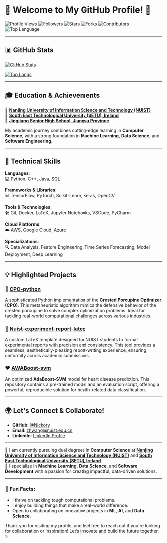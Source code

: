 # 🌟 Welcome to My GitHub Profile! 🌟

![Profile Views](https://komarev.com/ghpvc/?username=Nickory&color=blue&style=flat)
![Followers](https://img.shields.io/github/followers/Nickory?label=Followers&style=flat&logo=github&logoColor=white)
![Stars](https://img.shields.io/github/stars/Nickory?label=Stars&style=flat&logo=github&logoColor=white)
![Forks](https://img.shields.io/github/forks/Nickory?label=Forks&style=flat&logo=github&logoColor=white)
![Contributors](https://img.shields.io/github/contributors/Nickory/CPO-python?label=Contributors&style=flat&logo=github&logoColor=white)
![Top Language](https://img.shields.io/github/languages/top/Nickory/CPO-python?style=flat&logo=python&logoColor=white)

---

## 📊 GitHub Stats

[![GitHub Stats](https://github-readme-stats.vercel.app/api?username=Nickory&show_icons=true&theme=dark&count_private=true&hide=prs&hide_title=true)](https://github.com/Nickory)

[![Top Langs](https://github-readme-stats.vercel.app/api/top-langs/?username=Nickory&theme=dark&langs_count=6&hide_title=true)](https://github.com/Nickory)

---

## 🎓 **Education & Achievements**

🔹 **[Nanjing University of Information Science and Technology (NUIST)](https://www.nuist.edu.cn)**  
🔹 **[South East Technological University (SETU), Ireland](https://www.setu.ie)**  
🔹 **[Jingjiang Senior High School, Jiangsu Province](http://www.sjjzx.cn/)**

My academic journey combines cutting-edge learning in **Computer Science**, with a strong foundation in **Machine Learning**, **Data Science**, and **Software Engineering**.

---

## 🔧 **Technical Skills**

**Languages**:  
💻 Python, C++, Java, SQL

**Frameworks & Libraries**:  
📊 TensorFlow, PyTorch, Scikit-Learn, Keras, OpenCV

**Tools & Technologies**:  
🛠️ Git, Docker, LaTeX, Jupyter Notebooks, VSCode, PyCharm

**Cloud Platforms**:  
☁️ AWS, Google Cloud, Azure

**Specializations**:  
🔍 Data Analysis, Feature Engineering, Time Series Forecasting, Model Deployment, Deep Learning

---

## 💡 **Highlighted Projects**

### 🦔 **[CPO-python](https://github.com/Nickory/CPO-python)**  
A sophisticated Python implementation of the **Crested Porcupine Optimizer (CPO)**. This metaheuristic algorithm mimics the defensive behavior of the crested porcupine to solve complex optimization problems. Ideal for tackling real-world computational challenges across various industries.

### 📄 **[Nuist-experiment-report-latex](https://github.com/Nickory/Nuist-experiment-report-latex)**  
A custom LaTeX template designed for NUIST students to format experimental reports with precision and consistency. This tool provides a seamless, aesthetically-pleasing report-writing experience, ensuring uniformity across academic submissions.

### ❤️ **[AWABoost-svm](https://github.com/Nickory/AWABoost-svm)**  
An optimized **AdaBoost-SVM** model for heart disease prediction. This repository contains a pre-trained model and an evaluation script, offering a powerful, reproducible solution for health-related data classification.

---

## 🌍 **Let's Connect & Collaborate!**

- **GitHub**: [@Nickory](https://github.com/Nickory)
- **Email**: [zhwang@nuist.edu.cn](mailto:zhwang@nuist.edu.cn)
- **LinkedIn**: [LinkedIn Profile](https://www.linkedin.com/in/Nickory)

---

🔹 I am currently pursuing dual degrees in **Computer Science** at **[Nanjing University of Information Science and Technology (NUIST)](https://www.nuist.edu.cn)** and **[South East Technological University (SETU), Ireland](https://www.setu.ie)**.  
🔹 I specialize in **Machine Learning**, **Data Science**, and **Software Development** with a passion for creating impactful, data-driven solutions.

---

### 🚀 **Fun Facts**:
- I thrive on tackling tough computational problems.
- I enjoy building things that make a real-world difference.
- Open to collaborating on innovative projects in **ML**, **AI**, and **Data Science**.

Thank you for visiting my profile, and feel free to reach out if you're looking for collaboration or inspiration! Let’s innovate and build the future together. ✨
